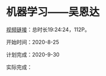 # 机器学习——吴恩达

[视频链接](https://www.bilibili.com/video/BV164411b7dx)：总时长19:24:24，112P。

开始时间：2020-8-25

计划完成：2020-9-30

实际完成：

